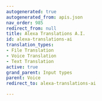 ```yaml
---
autogenerated: true
autogenerated_from: apis.json
nav_order: 985
redirect_from: null
title: Alexa Translations A.I.
id: alexa-translations-ai
translation_types:
- File Translation
- Voice Translation
- Text Translation
active: true
grand_parent: Input types
parent: Voice
redirect_to: alexa-translations-ai

---
```


